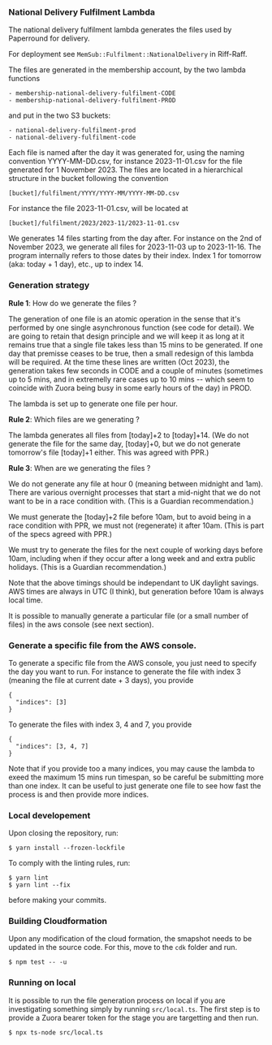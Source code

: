 
### National Delivery Fulfilment Lambda

The national delivery fulfilment lambda generates the files used by Paperround for delivery.

For deployment see `MemSub::Fulfilment::NationalDelivery` in Riff-Raff.

The files are generated in the membership account, by the two lambda functions

```
- membership-national-delivery-fulfilment-CODE
- membership-national-delivery-fulfilment-PROD
```


and put in the two S3 buckets:

```
- national-delivery-fulfilment-prod
- national-delivery-fulfilment-code
```

Each file is named after the day it was generated for, using the naming convention YYYY-MM-DD.csv, for instance 2023-11-01.csv for the file generated for 1 November 2023. The files are located in a hierarchical structure in the bucket following the convention

```
[bucket]/fulfilment/YYYY/YYYY-MM/YYYY-MM-DD.csv
```

For instance the file 2023-11-01.csv, will be located at

```
[bucket]/fulfilment/2023/2023-11/2023-11-01.csv
```

We generates 14 files starting from the day after. For instance on the 2nd of November 2023, we generate all files for 2023-11-03 up to 2023-11-16. The program internally refers to those dates by their index. Index 1 for tomorrow (aka: today + 1 day), etc., up to index 14.

### Generation strategy

**Rule 1**: How do we generate the files ? 

The generation of one file is an atomic operation in the sense that it's performed by one single asynchronous function (see code for detail). We are going to retain that design principle and we will keep it as long at it remains true that a single file takes less than 15 mins to be generated. If one day that premisse ceases to be true, then a small redesign of this lambda will be required. At the time these lines are written (Oct 2023), the generation takes few seconds in CODE and a couple of minutes (sometimes up to 5 mins, and in extremelly rare cases up to 10 mins -- which seem to coincide with Zuora being busy in some early hours of the day) in PROD.

The lambda is set up to generate one file per hour.

**Rule 2**: Which files are we generating ?

The lambda generates all files from [today]+2 to [today]+14. (We do not generate the file for the same day, [today]+0, but we do not generate tomorrow's file [today]+1 either. This was agreed with PPR.)

**Rule 3**: When are we generating the files ?

We do not generate any file at hour 0 (meaning between midnight and 1am). There are various overnight processes that start a mid-night that we do not want to be in a race condition with. (This is a Guardian recommendation.)

We must generate the [today]+2 file before 10am, but to avoid being in a race condition with PPR, we must not (regenerate) it after 10am. (This is part of the specs agreed with PPR.)

We must try to generate the files for the next couple of working days before 10am, including when if they occur after a long week and and extra public holidays. (This is a Guardian recommendation.)

Note that the above timings should be independant to UK daylight savings. AWS times are always in UTC (I think), but generation before 10am is always local time.

It is possible to manually generate a particular file (or a small number of files) in the aws console (see next section).

### Generate a specific file from the AWS console.

To generate a specific file from the AWS console, you just need to specify the day you want to run. For instance to generate the file with index 3 (meaning the file at current date + 3 days), you provide 

```
{
  "indices": [3]
}
```

To generate the files with index 3, 4 and 7, you provide 

```
{
  "indices": [3, 4, 7]
}
```

Note that if you provide too a many indices, you may cause the lambda to exeed the maximum 15 mins run timespan, so be careful be submitting more than one index. It can be useful to just generate one file to see how fast the process is and then provide more indices. 

### Local developement

Upon closing the repository, run:

```
$ yarn install --frozen-lockfile
```

To comply with the linting rules, run:

```
$ yarn lint
$ yarn lint --fix
```

before making your commits.

### Building Cloudformation

Upon any modification of the cloud formation, the smapshot needs to be updated in the source code. For this, move to the `cdk` folder and run.

```
$ npm test -- -u
```
  
### Running on local

It is possible to run the file generation process on local if you are investigating something simply by running `src/local.ts`. The first step is to provide a Zuora bearer token for the stage you are targetting and then run.

```
$ npx ts-node src/local.ts
```
